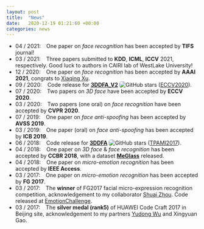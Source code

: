 ```yaml
---
layout: post
title:  "News"
date:   2020-12-19 01:21:60 +00:00
categories: news
---
```


<ul class="news">
    <li>
        04 / 2021: &ensp; One paper on <i>face recognition</i> has been accepted by <strong>TIFS</strong> journal!
    </li>
    <li>
        03 / 2021: &ensp; Three papers submitted to <strong>KDD</strong>, <strong>ICML</strong>, <strong>ICCV</strong> 2021, respectively. Good luck to authors in CAIRI lab of WestLake University!
    </li>
    <li>
        12 / 2020: &ensp; One paper on <i>face recognition</i> has been accepted by <strong>AAAI 2021</strong>, congrats to <a href="https://www.linkedin.com/in/xu-xiaqing-73804778/">Xiaqing Xu</a>.
    </li>
    <li>
        09 / 2020: &ensp; Code release for <strong><a href="https://github.com/cleardusk/3DDFA_V2">3DDFA_V2</a></strong> <img style="border: 0px;padding: 0px;border-radius: 5px;" src="https://img.shields.io/github/stars/cleardusk/3DDFA_V2.svg" alt="GitHub stars" title=""> (<a href="https://arxiv.org/abs/2009.09960">ECCV2020</a>).
    </li>
    <li>
        07 / 2020: &ensp; Two papers on <i>3D face</i> have been accepted by <strong>ECCV 2020</strong>.
    </li>
    <li>
        03 / 2020: &ensp; Two papers (one oral) on <i>face recognition</i> have been accepted by <strong>CVPR 2020</strong>.
    </li>
    <li>
        07 / 2019: &ensp; One paper on <i>face anti-spoofing</i> has been accepted by <strong>AVSS 2019</strong>.
    </li>
    <li>
        03 / 2019: &ensp; One paper (oral) on <i>face anti-spoofing</i> has been accepted by <strong>ICB 2019</strong>.
    </li>
    <li>
        06 / 2018: &ensp; Code release for <strong><a href="https://github.com/cleardusk/3DDFA">3DDFA</a></strong> <img style="border: 0px;padding: 0px;border-radius: 5px;" src="https://img.shields.io/github/stars/cleardusk/3DDFA.svg" alt="GitHub stars" title=""> (<a href="https://arxiv.org/abs/1804.01005">TPAMI2017</a>).
    </li>
    <li>
        04 / 2018: &ensp; One paper on <i>3D face</i> & <i>face recognition</i> has been accepted by <strong>CCBR 2018</strong>, with a dataset <strong><a href="https://github.com/cleardusk/MeGlass">MeGlass</a></strong> released.
    </li>
    <li>
        04 / 2018: &ensp; One paper on <i>micro-emotion recognition</i> has been accepted by <strong>IEEE Access</strong>.
    </li>
    <li>
        03 / 2017: &ensp; One paper on <i>micro-emotion recognition</i> has been accepted by <strong>FG 2017</strong>.
    </li>
    <li>
        03 / 2017: &ensp; The <strong>winner</strong> of FG2017 facial micro-expression recognition competition, acknowledgement to my collaborator <a href="https://shuaizhou.me/">Shuai Zhou</a>. Code released at <a href="https://github.com/cleardusk/EmotionChallenge">EmotionChallenge</a>.
    </li>
    <li>
        03 / 2017: &ensp; The <strong>silver medal (rank5)</strong> of HUAWEI Code Craft 2017 in Beijing site, acknowledgement to my partners <a href="https://scholar.google.com/citations?user=dlsUakAAAAAJ">Yudong Wu</a> and Xingyuan Gao.
    </li>
</ul>

